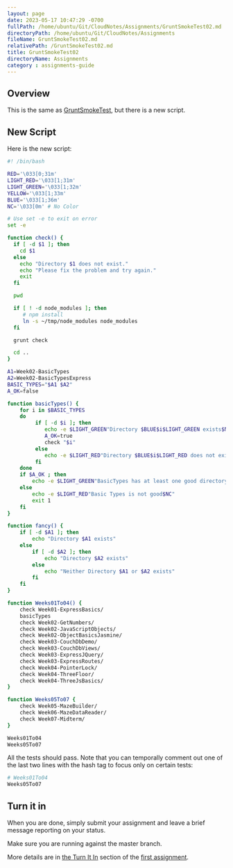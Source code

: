 ```yaml
---
layout: page
date: 2023-05-17 10:47:29 -0700
fullPath: /home/ubuntu/Git/CloudNotes/Assignments/GruntSmokeTest02.md
directoryPath: /home/ubuntu/Git/CloudNotes/Assignments
fileName: GruntSmokeTest02.md
relativePath: /GruntSmokeTest02.md
title: GruntSmokeTest02
directoryName: Assignments
category : assignments-guide
---
```


## Overview

This is the same as [GruntSmokeTest][grunt-smoke01], but there is a new script.

## New Script

Here is the new script:

```bash
#! /bin/bash

RED='\033[0;31m'
LIGHT_RED='\033[1;31m'
LIGHT_GREEN='\033[1;32m'
YELLOW='\033[1;33m'
BLUE='\033[1;36m'
NC='\033[0m' # No Color

# Use set -e to exit on error
set -e

function check() {
  if [ -d $1 ]; then
    cd $1
  else
    echo "Directory $1 does not exist."
    echo "Please fix the problem and try again."
    exit
  fi

  pwd

  if [ ! -d node_modules ]; then
     # npm install
     ln -s ~/tmp/node_modules node_modules
  fi   

  grunt check

  cd ..
}

A1=Week02-BasicTypes
A2=Week02-BasicTypesExpress
BASIC_TYPES="$A1 $A2"
A_OK=false

function basicTypes() {
    for i in $BASIC_TYPES
    do
         if [ -d $i ]; then
            echo -e $LIGHT_GREEN"Directory $BLUE$i$LIGHT_GREEN exists$NC"
            A_OK=true
            check "$i"
         else
            echo -e $LIGHT_RED"Directory $BLUE$i$LIGHT_RED does not exist$NC"
         fi
    done
    if $A_OK ; then
        echo -e $LIGHT_GREEN"BasicTypes has at least one good directory.$NC"
    else
        echo -e $LIGHT_RED"Basic Types is not good$NC"
        exit 1
    fi
}

function fancy() {
    if [ -d $A1 ]; then
        echo "Directory $A1 exists"
    else
        if [ -d $A2 ]; then
            echo "Directory $A2 exists"
        else
            echo "Neither Directory $A1 or $A2 exists"
        fi
    fi
}

function Weeks01To04() {
	check Week01-ExpressBasics/  
	basicTypes
	check Week02-GetNumbers/
	check Week02-JavaScriptObjects/
	check Week02-ObjectBasicsJasmine/
	check Week03-CouchDbDemo/
	check Week03-CouchDbViews/
	check Week03-ExpressJQuery/
	check Week03-ExpressRoutes/
	check Week04-PointerLock/
	check Week04-ThreeFloor/
	check Week04-ThreeJsBasics/
}

function Weeks05To07 {
	check Week05-MazeBuilder/
	check Week06-MazeDataReader/
	check Week07-Midterm/
}

Weeks01To04
Weeks05To07
```

All the tests should pass. Note that you can temporally comment out one of the last two lines with the hash tag to focus only on certain tests:

```bash
# Weeks01To04
Weeks05To07
```

## Turn it in

When you are done, simply submit your assignment and leave a brief message reporting on your status.

Make sure you are running against the master branch.

More details are in [the Turn It In][turn] section of the [first assignment][grunt-smoke01].

[grunt-smoke01]: http://www.ccalvert.net/books/CloudNotes/Assignments/GruntSmokeTest.html
[turn]: http://www.ccalvert.net/books/CloudNotes/Assignments/GruntSmokeTest.html#turn-it-in
